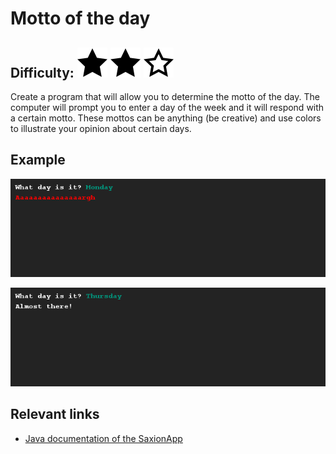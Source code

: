 # Motto of the day
## Difficulty: ![Filled](../resources/star-filled.svg) ![Filled](../resources/star-filled.svg) ![Outlined](../resources/star-outlined.svg) 

Create a program that will allow you to determine the motto of the day. The computer will prompt you to enter a day of the week and it will respond with a certain motto. These mottos can be anything (be creative) and use colors to illustrate your opinion about certain days.

## Example
![Example](sample_output.png)

![Example](sample_output2.png)

## Relevant links
* [Java documentation of the SaxionApp](https://saxionapp.hboictlab.nl/nl/saxion/app/SaxionApp.html)
